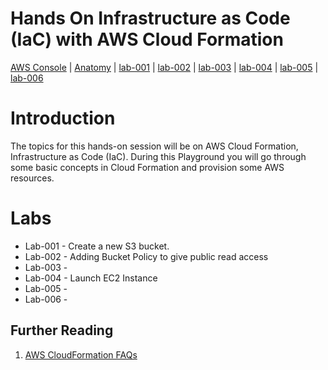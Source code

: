 # Hands On Infrastructure as Code (IaC) with AWS Cloud Formation

[AWS Console](https://devopsplayground.signin.aws.amazon.com/console) |
[Anatomy](doc/anatomy.md) |
[lab-001](doc/lab-001.md) |
[lab-002](doc/lab-002.md) |
[lab-003](doc/lab-003.md) |
[lab-004](doc/lab-004.md) |
[lab-005](doc/lab-005.md) |
[lab-006](doc/lab-006.md)


# Introduction

The topics for this hands-on session will be on AWS Cloud Formation, Infrastructure as Code (IaC). During this Playground you will go through some basic concepts in Cloud Formation and provision some AWS resources.


# Labs

- Lab-001 - Create a new S3 bucket.
- Lab-002 - Adding Bucket Policy to give public read access
- Lab-003 -
- Lab-004 - Launch EC2 Instance
- Lab-005 - 
- Lab-006 -


## Further Reading
1. [AWS CloudFormation FAQs](https://aws.amazon.com/cloudformation/faqs/)
